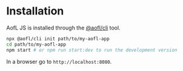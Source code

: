 # Installation

AofL JS is installed through the [@aofl/cli](https://www.npmjs.com/package/@aofl/cli) tool.

```bash
npx @aofl/cli init path/to/my-aofl-app
cd path/to/my-aofl-app
npm start # or npm run start:dev to run the development version
```

In a browser go to `http://localhost:8080`.
